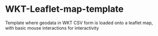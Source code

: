 # WKT-Leaflet-map-template
Template where geodata in WKT CSV form is loaded onto a leaflet map, with basic mouse interactions for interactivity
